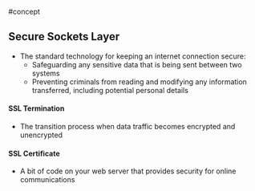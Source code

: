 #concept 
## Secure Sockets Layer
- The standard technology for keeping an internet connection secure:
	- Safeguarding any sensitive data that is being sent between two systems
	- Preventing criminals from reading and modifying any information transferred, including potential personal details

#### SSL Termination
- The transition process when data traffic becomes encrypted and unencrypted

#### SSL Certificate
- A bit of code on your web server that provides security for online communications